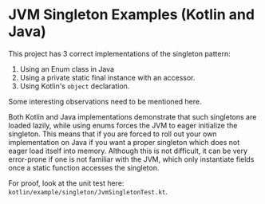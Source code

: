 # JVM Singleton Examples (Kotlin and Java)

This project has 3 correct implementations of the singleton pattern:

1. Using an Enum class in Java
2. Using a private static final instance with an accessor.
3. Using Kotlin's `object` declaration.

Some interesting observations need to be mentioned here.

Both Kotlin and Java implementations demonstrate that such singletons are loaded lazily, while using enums forces the JVM to eager initialize the singleton. This means that if you are forced to roll out your own implementation on Java if you want a proper singleton which does not eager load itself into memory.  Although this is not difficult, it can be very error-prone if one is not familiar with the JVM, which only instantiate fields once a static function accesses the singleton.

For proof, look at the unit test here: `kotlin/example/singleton/JvmSingletonTest.kt`. 



